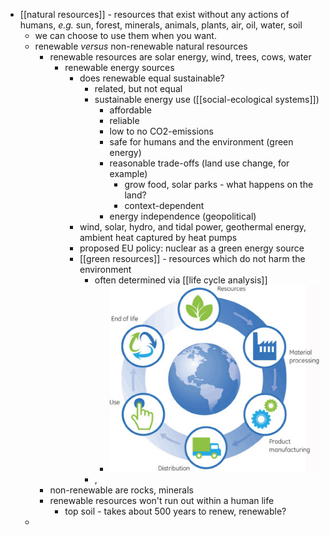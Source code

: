 - [[natural resources]] - resources that exist without any actions of humans, _e.g._ sun, forest, minerals, animals, plants, air, oil, water, soil
	- we can choose to use them when you want.
	- renewable _versus_ non-renewable natural resources
		- renewable resources are solar energy, wind, trees, cows, water
			- renewable energy sources
				- does renewable equal sustainable?
					- related, but not equal
					- sustainable energy use ([[social-ecological systems]])
						- affordable
						- reliable
						- low to no CO2-emissions
						- safe for humans and the environment (green energy)
						- reasonable trade-offs (land use change, for example)
							- grow food, solar parks - what happens on the land?
							- context-dependent
						- energy independence (geopolitical)
				- wind, solar, hydro, and tidal power, geothermal energy, ambient heat captured by heat pumps
				- proposed EU policy: nuclear as a green energy source
				- [[green resources]] - resources which do not harm the environment
					- often determined via [[life cycle analysis]]
						- ![3-s2.0-B978012814719100032X-f32-07-9780128147191.jpg](../assets/3-s2.0-B978012814719100032X-f32-07-9780128147191_1639812346583_0.jpg)
					- ,
		- non-renewable are rocks, minerals
		- renewable resources won't run out within a human life
			- top soil - takes about 500 years to renew, renewable?
	-